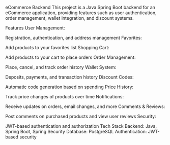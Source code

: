 eCommerce Backend
This project is a Java Spring Boot backend for an eCommerce application, providing features such as user authentication, order management, wallet integration, and discount systems.

 Features
User Management:

Registration, authentication, and address management
Favorites:

Add products to your favorites list
Shopping Cart:

Add products to your cart to place orders
Order Management:

Place, cancel, and track order history
Wallet System:

Deposits, payments, and transaction history
Discount Codes:

Automatic code generation based on spending
Price History:

Track price changes of products over time
Notifications:

Receive updates on orders, email changes, and more
Comments & Reviews:

Post comments on purchased products and view user reviews
Security:

JWT-based authentication and authorization
 Tech Stack
Backend: Java, Spring Boot, Spring Security
Database: PostgreSQL
Authentication: JWT-based security
